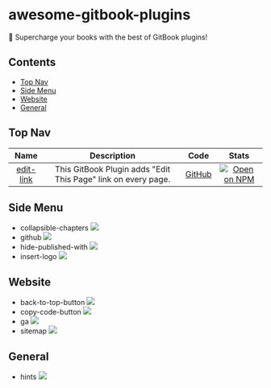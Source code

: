 # awesome-gitbook-plugins

🤩 Supercharge your books with the best of GitBook plugins!


## Contents

- [Top Nav](#top-nav)
- [Side Menu](#side-menu)
- [Website](#website)
- [General](#general)


## Top Nav

| Name | Description | Code | Stats |
|:----:|:-----------:|:----:|:-----:|
| [edit-link](https://plugins.gitbook.com/plugin/edit-link) | This GitBook Plugin adds "Edit This Page" link on every page. | [GitHub](https://github.com/rtCamp/gitbook-plugin-edit-link) | [![Open on NPM](https://img.shields.io/npm/dw/gitbook-plugin-edit-link.svg)](https://www.npmjs.com/package/gitbook-plugin-edit-link) |


## Side Menu

- collapsible-chapters ![](https://img.shields.io/npm/dw/gitbook-plugin-collapsible-chapters.svg)
- github ![](https://img.shields.io/npm/dw/gitbook-plugin-github.svg)
- hide-published-with ![](https://img.shields.io/npm/dw/gitbook-plugin-hide-published-with.svg)
- insert-logo ![](https://img.shields.io/npm/dw/gitbook-plugin-insert-logo.svg)


## Website

- back-to-top-button ![](https://img.shields.io/npm/dw/gitbook-plugin-back-to-top-button.svg)
- copy-code-button ![](https://img.shields.io/npm/dw/gitbook-plugin-copy-code-button.svg)
- ga ![](https://img.shields.io/npm/dw/gitbook-plugin-ga.svg)
- sitemap ![](https://img.shields.io/npm/dw/gitbook-plugin-sitemap.svg)


## General

- hints ![](https://img.shields.io/npm/dw/gitbook-plugin-hints.svg)

